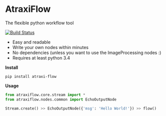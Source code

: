 # AtraxiFlow
The flexible python workflow tool

[![Build Status](https://travis-ci.org/smertiens/AtraxiFlow.svg?branch=develop)](https://travis-ci.org/smertiens/AtraxiFlow)

* Easy and readable
* Write your own nodes within minutes
* No dependencies (unless you want to use the ImageProcessing nodes :)
* Requires at least python 3.4

**Install**
```
pip install atraxi-flow
```

**Usage**

```python
from atraxiflow.core.stream import *
from atraxiflow.nodes.common import EchoOutputNode

Stream.create() >> EchoOutputNode({'msg': 'Hello World!'}) >> flow()
```
